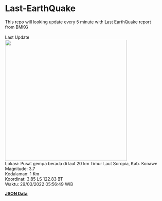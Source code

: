 # Last-EarthQuake
This repo will looking update every 5 minute with Last EarthQuake report from BMKG
<br>
<br>
Last Update
<br>
<img src="https://ews.bmkg.go.id/TEWS/data/20220329055649.mmi.jpg" width="400"/>
<br>
Lokasi: Pusat gempa berada di laut 20 km Timur Laut Soropia, Kab. Konawe <br>
Magnitude: 3.7 <br>
Kedalaman: 1 Km <br>
Koordinat: 3.85 LS 122.83 BT <br>
Waktu: 29/03/2022 05:56:49 WIB <br>

<a href="./data/data.json">**JSON Data**</a>

